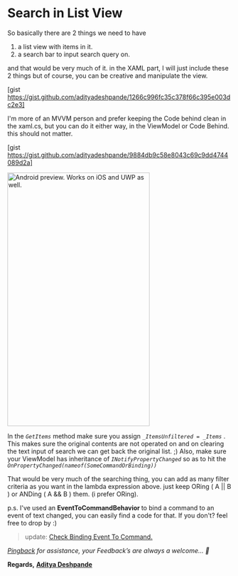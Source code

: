 # Search in List View
So basically there are 2 things we need to have
<ol>
	<li>a list view with items in it.</li>
	<li>a search bar to input search query on.</li>
</ol>
and that would be very much of it.
in the XAML part, I will just include these 2 things but of course, you can be creative and manipulate the view.

[gist https://gist.github.com/adityadeshpande/1266c996fc35c378f66c395e003dc2e3]

<!--more-->

I'm more of an MVVM person and prefer keeping the Code behind clean in the xaml.cs, but you can do it either way, in the ViewModel or Code Behind. this should not matter.

[gist https://gist.github.com/adityadeshpande/9884db9c58e8043c69c9dd4744089d2a]

<img class="alignnone size-full wp-image-376 aligncenter" src="https://adityadeshpandeadi.files.wordpress.com/2018/01/ezgif-com-video-to-gif.gif" alt="Android preview. Works on iOS and UWP as well." width="320" height="569" />

In the <em><code>GetItems</code></em> method make sure you assign <em><code>_ItemsUnfiltered = _Items</code></em> . This makes sure the original contents are not operated on and on clearing the text input of search we can get back the original list. ;)
Also, make sure your ViewModel has inheritance of <em><code>INotifyPropertyChanged</code></em> so as to hit the <em><code>OnPropertyChanged(nameof(SomeCommandOrBinding))</code></em>

That would be very much of the searching thing, you can add as many filter criteria as you want in the lambda expression above. just keep ORing ( A || B ) or ANDing ( A && B ) them. (i prefer ORing).

p.s. I've used an <strong>EventToCommandBehavior </strong>to bind a command to an event of text changed, you can easily find a code for that. If you don't? feel free to drop by :)
<blockquote>update: <a href="https://adityadeshpandeadi.wordpress.com/2018/01/16/binding-events-to-command/" target="_blank" rel="noopener">Check Binding Event To Command.</a></blockquote>
<em><a href="mailto:adityadeshpande.adi@live.com">Pingback</a> for assistance, your Feedback’s are always a welcome… <span class="wp-smiley wp-emoji wp-emoji-smile" title=":)">🙂</span></em>

<strong>Regards,</strong>
<strong><a href="https://about.me/deshpandeaditya" target="_blank" rel="noopener">Aditya Deshpande</a></strong>
